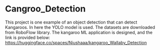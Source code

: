 # Cangroo_Detection
This project is one example of an object detection that can detect Kangaroos. In here the YOLO model is used. The datasets are downloaded from RoboFlow library.
The kangaroo ML application is designed, and the link is provided below:
https://huggingface.co/spaces/Niushaaa/kangaroo_Wallaby_Detection

